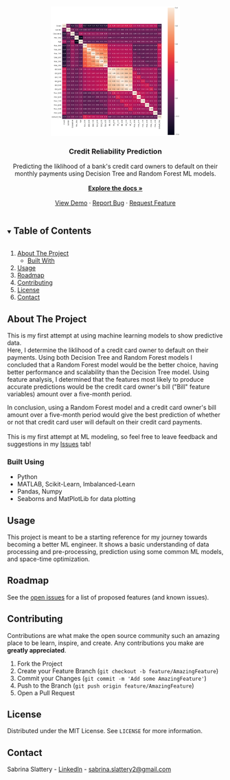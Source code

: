 <!-- PROJECT LOGO -->
<br />
<p align="center">
  <a href="https://colab.research.google.com/github/sabrinaslattery/credit-reliability-prediction/blob/main/Comp411_CreditProject.ipynb">
    <img src="https://github.com/sabrinaslattery/credit-reliability-prediction/blob/main/images/CRP_Heatmap.png" alt="Logo" width="300" height="300">
  </a>

  <h3 align="center">Credit Reliability Prediction</h3>

  <p align="center">
    Predicting the liklihood of a bank's credit card owners to default on their monthly payments using Decision Tree and Random Forest ML models. <br />
    <br />
    <a href="https://github.com/sabrinaslattery/credit-reliability-prediction"><strong>Explore the docs »</strong></a>
    <br />
    <br />
    <a href="https://colab.research.google.com/github/sabrinaslattery/credit-reliability-prediction/blob/main/Comp411_CreditProject.ipynb">View Demo</a>
    ·
    <a href="https://github.com/sabrinaslattery/credit-reliability-prediction/issues">Report Bug</a>
    ·
    <a href="https://github.com/sabrinaslattery/credit-reliability-prediction/issues">Request Feature</a>
  </p>
</p>



<!-- TABLE OF CONTENTS -->
<details open="open">
  <summary><h2 style="display: inline-block">Table of Contents</h2></summary>
  <ol>
    <li>
      <a href="#about-the-project">About The Project</a>
      <ul>
        <li><a href="#built-with">Built With</a></li>
      </ul>
    </li>
    <li><a href="#usage">Usage</a></li>
    <li><a href="#roadmap">Roadmap</a></li>
    <li><a href="#contributing">Contributing</a></li>
    <li><a href="#license">License</a></li>
    <li><a href="#contact">Contact</a></li>
  </ol>
</details>



<!-- ABOUT THE PROJECT -->
## About The Project

This is my first attempt at using machine learning models to show predictive data. <br />
Here, I determine the liklihood of a credit card owner to default on their payments. Using both Decision Tree and Random Forest models I concluded that a Random Forest model would be the better choice, having better performance and scalability than the Decision Tree model. Using feature analysis, I determined that the features most likely to produce accurate predictions would be the credit card owner's bill ("Bill" feature variables) amount over a five-month period.<br />

In conclusion, using a Random Forest model and a credit card owner's bill amount over a five-month period would give the best prediction of whether or not that credit card user will default on their credit card payments. <br /><br />
This is my first attempt at ML modeling, so feel free to leave feedback and suggestions in my [Issues](https://github.com/sabrinaslattery/credit-reliability-prediction/issues) tab!


### Built Using

* Python
* MATLAB, Scikit-Learn, Imbalanced-Learn
* Pandas, Numpy
* Seaborns and MatPlotLib for data plotting

<!-- USAGE EXAMPLES -->
## Usage

This project is meant to be a starting reference for my journey towards becoming a better ML engineer. It shows a basic understanding of data processing and pre-processing, prediction using some common ML models, and space-time optimization. 


<!-- ROADMAP -->
## Roadmap

See the [open issues](https://github.com/sabrinaslattery/credit-reliability-prediction/issues) for a list of proposed features (and known issues).


<!-- CONTRIBUTING -->
## Contributing

Contributions are what make the open source community such an amazing place to be learn, inspire, and create. Any contributions you make are **greatly appreciated**.

1. Fork the Project
2. Create your Feature Branch (`git checkout -b feature/AmazingFeature`)
3. Commit your Changes (`git commit -m 'Add some AmazingFeature'`)
4. Push to the Branch (`git push origin feature/AmazingFeature`)
5. Open a Pull Request


<!-- LICENSE -->
## License

Distributed under the MIT License. See `LICENSE` for more information.


<!-- CONTACT -->
## Contact

Sabrina Slattery - [LinkedIn](https://www.linkedin.com/in/sabrinaslattery/) - sabrina.slattery2@gmail.com


<!-- MARKDOWN LINKS & IMAGES -->
<!-- https://www.markdownguide.org/basic-syntax/#reference-style-links -->
[contributors-shield]: https://img.shields.io/github/contributors/github_username/repo.svg?style=for-the-badge
[contributors-url]: https://github.com/github_username/repo/graphs/contributors
[forks-shield]: https://img.shields.io/github/forks/github_username/repo.svg?style=for-the-badge
[forks-url]: https://github.com/github_username/repo/network/members
[stars-shield]: https://img.shields.io/github/stars/github_username/repo.svg?style=for-the-badge
[stars-url]: https://github.com/github_username/repo/stargazers
[issues-shield]: https://img.shields.io/github/issues/github_username/repo.svg?style=for-the-badge
[issues-url]: https://github.com/github_username/repo/issues
[license-shield]: https://img.shields.io/github/license/github_username/repo.svg?style=for-the-badge
[license-url]: https://github.com/github_username/repo/blob/master/LICENSE.txt
[linkedin-shield]: https://img.shields.io/badge/-LinkedIn-black.svg?style=for-the-badge&logo=linkedin&colorB=555
[linkedin-url]: https://linkedin.com/in/github_username
